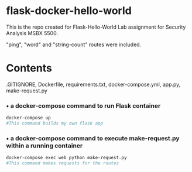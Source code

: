 # flask-docker-hello-world
This is the repo created for Flask-Hello-World Lab assignment for Security Analysis MSBX 5500.

"ping", "word" and "string-count" routes were included.

# Contents
.GITIGNORE, Dockerfile, requirements.txt, docker-compose.yml, app.py, make-request.py

### • a docker-compose command to run Flask container
```bash
docker-compose up
#This command builds my own flask app
```

### • a docker-compose command to execute make-request.py within a running container
```bash
docker-compose exec web python make-request.py
#This command makes requests for the routes
```
